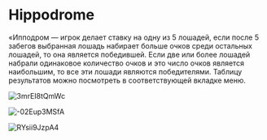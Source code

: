 # Hippodrome
«Ипподром — игрок делает ставку на одну из 5 лошадей, если после 5 забегов выбранная лошадь набирает больше очков среди остальных лошадей, то она является победившей.
Если две или более лошадей набрали одинаковое количество очков и это число очков является наибольшим, то все эти лошади являются победителями. 
Таблицу результатов можно посмотреть в соответствующей вкладке меню.

![3mrEI8tQmWc](https://user-images.githubusercontent.com/57949020/174152993-abbd7069-58de-4199-bc05-ee271c53fda5.jpg)

![-02Eup3MSfA](https://user-images.githubusercontent.com/57949020/174152881-0a09806d-d824-46bc-a9e7-a742cc0640ec.jpg)

![RYsii9JzpA4](https://user-images.githubusercontent.com/57949020/174153060-c26a1e1f-fc88-4684-8e36-260f97e70e23.jpg)
